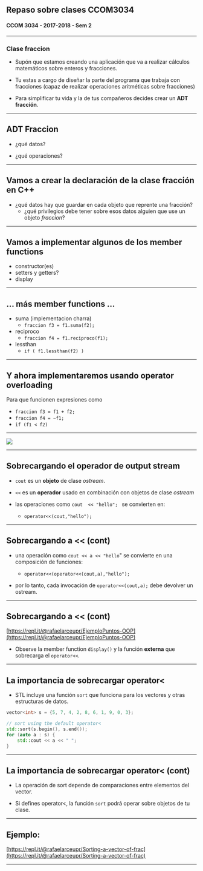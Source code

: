 
## Repaso sobre clases CCOM3034

#### CCOM 3034 - 2017-2018 - Sem 2

---

### Clase fraccion

* Supón que estamos creando una aplicación que va a realizar cálculos matemáticos sobre enteros y fracciones. 

* Tu estas a cargo de diseñar la parte del programa que trabaja con fracciones (capaz de realizar operaciones aritméticas sobre fracciones)

* Para simplificar tu vida y la de tus compañeros decides crear un **ADT fracción**.

--- 

## ADT Fraccion

* ¿qué datos?

* ¿qué operaciones?

---

## Vamos a crear la declaración de la clase fracción en C++

* ¿qué datos hay que guardar en cada objeto que reprente una fracción?
	* ¿qué privilegios debe tener sobre esos datos alguien que use un objeto *fraccion*?

---

## Vamos a implementar algunos de los member functions

* constructor(es)
* setters y getters?
* display

---

## ... más member functions ... 

* suma (implementacion charra)
    * `fraccion f3 = f1.suma(f2);`
* reciproco
    * `fraccion f4 = f1.reciproco(f1);` 
* lessthan
    * `if ( f1.lessthan(f2) )`  

---

## Y ahora implementaremos usando operator overloading

Para que funcionen expresiones como

* `fraccion f3 = f1 + f2;` 
* `fraccion f4 = ~f1;` 
* `if (f1 < f2)` 

---


![](https://scontent-mia3-2.xx.fbcdn.net/v/t1.0-9/13312854_912222522223356_4593980285730674675_n.jpg?_nc_cat=0&oh=360329839bcf46f4eabde8afc0334ff4&oe=5B3A9621) 


---

## Sobrecargando el operador de output stream


* `cout` es un **objeto** de clase *ostream*.
* `<<` es un **operador** usado en combinación con objetos de clase *ostream*

* las operaciones como `cout  << "hello"; ` se convierten en:
    * `operator<<(cout,"hello");`
---


## Sobrecargando a << (cont)

* una operación como `cout << a << "hello`" se convierte en una composición de funciones:
    * `operator<<(operator<<(cout,a),"hello");`

* por lo tanto, cada invocación de `operator<<(cout,a);` debe devolver un ostream.

---

## Sobrecargando a << (cont)


[https://repl.it/@rafaelarceupr/EjemploPuntos-OOP](https://repl.it/@rafaelarceupr/EjemploPuntos-OOP)

* Observe la member function `display()` y la función **externa** que sobrecarga el `operator<<`.

---


## La importancia de sobrecargar operator<


* STL incluye una función `sort` que funciona para los vectores y otras estructuras de datos.

```cpp
vector<int> s = {5, 7, 4, 2, 8, 6, 1, 9, 0, 3}; 

// sort using the default operator<
std::sort(s.begin(), s.end());
for (auto a : s) {
    std::cout << a << " ";
}  
```

---

## La importancia de sobrecargar operator< (cont)


* La operación de sort depende de comparaciones entre elementos del vector.

* Si defines operator<, la función `sort` podrá operar sobre objetos de tu clase.

---

## Ejemplo:

[https://repl.it/@rafaelarceupr/Sorting-a-vector-of-frac](https://repl.it/@rafaelarceupr/Sorting-a-vector-of-frac)


--- 



